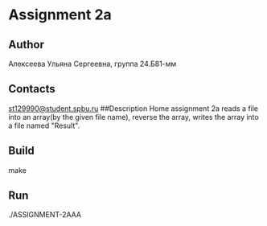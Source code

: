 # Assignment 2a
## Author
Алексеева Ульяна Сергеевна, группа 24.Б81-мм
## Contacts
st129990@student.spbu.ru
##Description
Home assignment 2a reads a file into an array(by the given file name), reverse the array, writes the array into a file named "Result".
## Build
make
## Run
./ASSIGNMENT-2AAA
